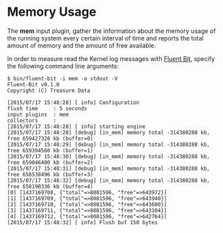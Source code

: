 # Memory Usage

The __mem__ input plugin, gather the information about the memory usage of the running system every certain interval of time and reports the total amount of memory and the amount of free available.

In order to measure read the Kernel log messages with [Fluent Bit](http://fluentbit.io), specify the following command line arguments:

```
$ bin/fluent-bit -i mem -o stdout -V
Fluent-Bit v0.1.0
Copyright (C) Treasure Data

[2015/07/17 15:48:28] [ info] Configuration
flush time     : 5 seconds
input plugins  : mem
collectors     :
[2015/07/17 15:48:28] [ info] starting engine
[2015/07/17 15:48:28] [debug] [in_mem] memory total -314380288 kb, free 659427328 kb (buffer=0)
[2015/07/17 15:48:29] [debug] [in_mem] memory total -314380288 kb, free 659394560 kb (buffer=1)
[2015/07/17 15:48:30] [debug] [in_mem] memory total -314380288 kb, free 659046400 kb (buffer=2)
[2015/07/17 15:48:31] [debug] [in_mem] memory total -314380288 kb, free 658538496 kb (buffer=3)
[2015/07/17 15:48:32] [debug] [in_mem] memory total -314380288 kb, free 658190336 kb (buffer=4)
[0] [1437169708, {"total"=>8081596, "free"=>643972}]
[1] [1437169709, {"total"=>8081596, "free"=>643940}]
[2] [1437169710, {"total"=>8081596, "free"=>643600}]
[3] [1437169711, {"total"=>8081596, "free"=>643104}]
[4] [1437169712, {"total"=>8081596, "free"=>642764}]
[2015/07/17 15:48:32] [ info] Flush buf 150 bytes
```
